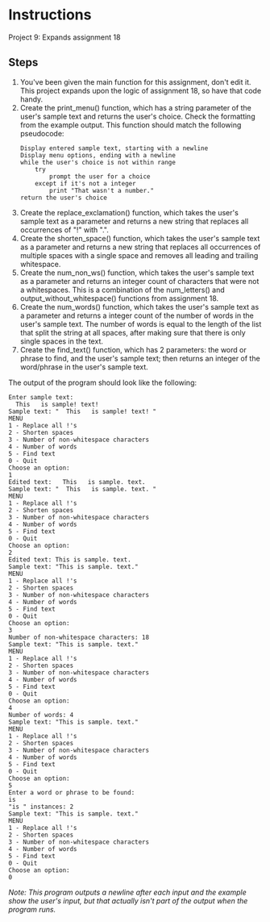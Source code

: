# Instructions
Project 9: Expands assignment 18

## Steps
1. You've been given the main function for this assignment, don't edit it. This project expands upon the logic of assignment 18, so have that code handy.
2. Create the print_menu() function, which has a string parameter of the user's sample text and returns the user's choice. Check the formatting from the example output. This function should match the following pseudocode:
	```
	Display entered sample text, starting with a newline
	Display menu options, ending with a newline
	while the user's choice is not within range
		try
			prompt the user for a choice
		except if it's not a integer
			print "That wasn't a number."
	return the user's choice
	```
3. Create the replace_exclamation() function, which takes the user's sample text as a parameter and returns a new string that replaces all occurrences of "!" with ".".
4. Create the shorten_space() function, which takes the user's sample text as a parameter and returns a new string that replaces all occurrences of multiple spaces with a single space and removes all leading and trailing whitespace.
5. Create the num_non_ws() function, which takes the user's sample text as a parameter and returns an integer count of characters that were not a whitespaces. This is a combination of the num_letters() and output_without_whitespace() functions from assignment 18.
6. Create the num_words() function, which takes the user's sample text as a parameter and returns a integer count of the number of words in the user's sample text. The number of words is equal to the length of the list that split the string at all spaces, after making sure that there is only single spaces in the text.
7. Create the find_text() function, which has 2 parameters: the word or phrase to find, and the user's sample text; then returns an integer of the word/phrase in the user's sample text.

The output of the program should look like the following:
```
Enter sample text:
  This   is sample! text!
Sample text: "  This   is sample! text! "
MENU
1 - Replace all !'s
2 - Shorten spaces
3 - Number of non-whitespace characters
4 - Number of words
5 - Find text
0 - Quit
Choose an option:
1
Edited text:   This   is sample. text.
Sample text: "  This   is sample. text. "
MENU
1 - Replace all !'s
2 - Shorten spaces
3 - Number of non-whitespace characters
4 - Number of words
5 - Find text
0 - Quit
Choose an option:
2
Edited text: This is sample. text.
Sample text: "This is sample. text."
MENU
1 - Replace all !'s
2 - Shorten spaces
3 - Number of non-whitespace characters
4 - Number of words
5 - Find text
0 - Quit
Choose an option:
3
Number of non-whitespace characters: 18
Sample text: "This is sample. text."
MENU
1 - Replace all !'s
2 - Shorten spaces
3 - Number of non-whitespace characters
4 - Number of words
5 - Find text
0 - Quit
Choose an option:
4
Number of words: 4
Sample text: "This is sample. text."
MENU
1 - Replace all !'s
2 - Shorten spaces
3 - Number of non-whitespace characters
4 - Number of words
5 - Find text
0 - Quit
Choose an option:
5
Enter a word or phrase to be found:
is
"is " instances: 2
Sample text: "This is sample. text."
MENU
1 - Replace all !'s
2 - Shorten spaces
3 - Number of non-whitespace characters
4 - Number of words
5 - Find text
0 - Quit
Choose an option:
0
```
*Note: This program outputs a newline after each input and the example show the user's input, but that actually isn't part of the output when the program runs.*